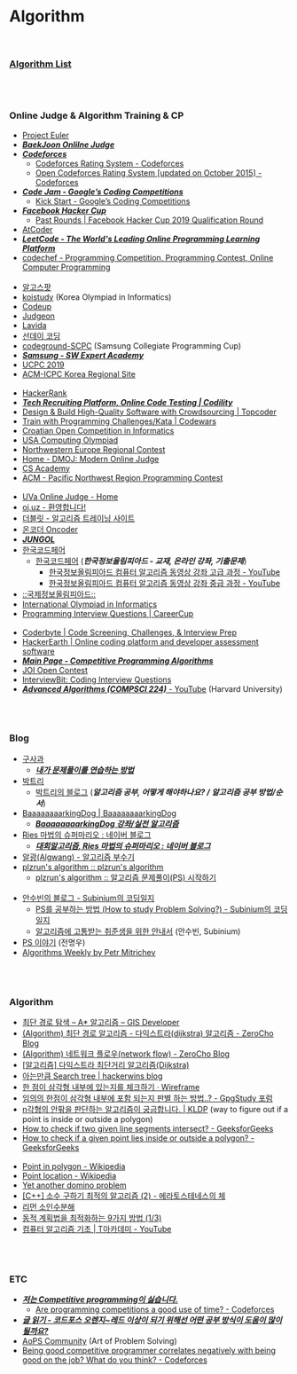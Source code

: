Algorithm
==========

 <br/>
 
### [Algorithm List](https://docs.google.com/document/d/1oOJBDRhrdQm9fDtNI8YVfCA0rAzi22yQ9-IKpNMxvss/edit#)


 <br/><br/>


### Online Judge & Algorithm Training & CP
- [Project Euler](https://projecteuler.net/)
- [___BaekJoon Onlilne Judge___](https://www.acmicpc.net/)
- [___Codeforces___](http://codeforces.com/)
    - [Codeforces Rating System - Codeforces](https://codeforces.com/blog/entry/102)
    - [Open Codeforces Rating System [updated on October 2015] - Codeforces](https://codeforces.com/blog/entry/20762)
- [___Code Jam - Google’s Coding Competitions___](https://codingcompetitions.withgoogle.com/codejam)
    - [Kick Start - Google’s Coding Competitions](https://codingcompetitions.withgoogle.com/kickstart)
- [___Facebook Hacker Cup___](https://www.facebook.com/hackercup/)
    - [Past Rounds | Facebook Hacker Cup 2019 Qualification Round](https://www.facebook.com/hackercup/past_rounds/)
- [AtCoder](https://atcoder.jp/)
- [___LeetCode - The World's Leading Online Programming Learning Platform___](https://leetcode.com/)
- [codechef - Programming Competition, Programming Contest, Online Computer Programming](https://www.codechef.com/)  <br/><br/>
- [알고스팟](https://algospot.com/)
- [koistudy](http://koistudy.net/)  (Korea Olympiad in Informatics)
- [Codeup](https://codeup.kr/index.php)
- [Judgeon](http://www.judgeon.net/)
- [Lavida](https://judge.lavida.us/) 
- [선데이 코딩](https://www.sundaycoding.xyz/) 
- [codeground-SCPC](https://www.codeground.org/)  (Samsung Collegiate Programming Cup)
- [___Samsung - SW Expert Academy___](https://www.swexpertacademy.com/main/main.do)
- [UCPC 2019](https://ucpc.acmicpc.net/info)
- [ACM-ICPC Korea Regional Site](http://icpckorea.org/) <br/><br/>
- [HackerRank](https://www.hackerrank.com/)
- [___Tech Recruiting Platform, Online Code Testing | Codility___](https://www.codility.com/)
- [Design & Build High-Quality Software with Crowdsourcing | Topcoder](https://www.topcoder.com/)
- [Train with Programming Challenges/Kata | Codewars](https://www.codewars.com/)
- [Croatian Open Competition in Informatics](http://hsin.hr/coci/)
- [USA Computing Olympiad](http://www.usaco.org/index.php)
- [Northwestern Europe Regional Contest](http://www.nwerc.eu/)
- [Home - DMOJ: Modern Online Judge](https://dmoj.ca/)
- [CS Academy](https://csacademy.com/)
- [ACM - Pacific Northwest Region Programming Contest](http://acmicpc-pacnw.org/results.htm) <br/><br/>
- [UVa Online Judge - Home](https://uva.onlinejudge.org/)
- [oj.uz - 환영합니다!](https://oj.uz/)
- [더블릿 - 알고리즘 트레이닝 사이트](http://59.23.150.58/index.php)
- [온코더 Oncoder](https://www.oncoder.com/)
- [___JUNGOL___](http://www.jungol.co.kr/)
- [한국코드페어](http://www.digitalculture.or.kr/koi/KoiMain.do)
    - [한국코드페어](http://www.digitalculture.or.kr/koi/StudyBook.do) (___한국정보올림피아드 - 교재, 온라인 강좌, 기출문제___)
        - [한국정보올림피아드 컴퓨터 알고리즘 동영상 강좌 고급 과정 - YouTube](https://www.youtube.com/playlist?list=PL00pFw870wWtVe5Ycgtj4Hn2IQsheNTsu)
        - [한국정보올림피아드 컴퓨터 알고리즘 동영상 강좌 중급 과정 - YouTube](https://www.youtube.com/playlist?list=PL00pFw870wWvRdymLSFxzkenSqpnOQEdH)
- [ ::국제정보올림피아드:: ](http://ioikorea.or.kr/main/index.asp)
- [International Olympiad in Informatics](https://ioinformatics.org/)
- [Programming Interview Questions | CareerCup](https://www.careercup.com/)  <br/><br/>
- [Coderbyte | Code Screening, Challenges, & Interview Prep](https://coderbyte.com/)
- [HackerEarth | Online coding platform and developer assessment software](https://www.hackerearth.com/)
- [___Main Page - Competitive Programming Algorithms___](https://cp-algorithms.com/)
- [JOI Open Contest](https://contests.ioi-jp.org/)
- [InterviewBit: Coding Interview Questions](https://www.interviewbit.com/)
- [___Advanced Algorithms (COMPSCI 224)___ - YouTube](https://www.youtube.com/playlist?list=PL2SOU6wwxB0uP4rJgf5ayhHWgw7akUWSf) (Harvard University)


 <br/><br/>


### Blog
- [구사과](https://koosaga.com/)
    - [___내가 문제풀이를 연습하는 방법___](https://koosaga.com/217)
- [박트리](https://baactree.tistory.com/)
    - [박트리의 블로그](https://baactree.tistory.com/notice/16) (___알고리즘 공부, 어떻게 해야하나요? / 알고리즘 공부 방법/순서___)
- [BaaaaaaaarkingDog | BaaaaaaaarkingDog](https://blog.encrypted.gg/)
    - [___BaaaaaaaarkingDog 강좌/실전 알고리즘___](https://blog.encrypted.gg/category/%EA%B0%95%EC%A2%8C/%EC%8B%A4%EC%A0%84%20%EC%95%8C%EA%B3%A0%EB%A6%AC%EC%A6%98)
- [Ries 마법의 슈퍼마리오 : 네이버 블로그](http://kks227.blog.me/)
    - [___대회알고리즘, Ries 마법의 슈퍼마리오 : 네이버 블로그___](http://blog.naver.com/PostList.nhn?blogId=kks227&from=postList&categoryNo=299)
- [알광(Algwang) - 알고리즘 부수기](https://algwang.tistory.com/)
- [plzrun's algorithm :: plzrun's algorithm](https://plzrun.tistory.com/)
    - [plzrun's algorithm :: 알고리즘 문제풀이(PS) 시작하기](https://plzrun.tistory.com/entry/%EC%95%8C%EA%B3%A0%EB%A6%AC%EC%A6%98-%EB%AC%B8%EC%A0%9C%ED%92%80%EC%9D%B4PS-%EC%8B%9C%EC%9E%91%ED%95%98%EA%B8%B0)  <br/><br/>
- [안수빈의 블로그 - Subinium의 코딩일지](https://subinium.github.io/)
    - [PS를 공부하는 방법 (How to study Problem Solving?) - Subinium의 코딩일지](https://subinium.github.io/how-to-study-problem-solving/)
    - [알고리즘에 고통받는 취준생을 위한 안내서](https://www.notion.so/4e7f47700af341f4b649e4cad0c4fb30) (안수빈, Subinium)
- [PS 이야기](https://blog.myungwoo.kr/)  (전명우)
- [Algorithms Weekly by Petr Mitrichev](https://petr-mitrichev.blogspot.com/)


 <br/><br/>


### Algorithm
- [최단 경로 탐색 – A* 알고리즘 – GIS Developer](http://www.gisdeveloper.co.kr/?p=3897)
- [(Algorithm) 최단 경로 알고리즘 - 다익스트라(dijkstra) 알고리즘 - ZeroCho Blog](https://www.zerocho.com/category/Algorithm/post/584bd46f580277001862f1af)
- [(Algorithm) 네트워크 플로우(network flow) - ZeroCho Blog](https://www.zerocho.com/category/Algorithm/post/5893405b588acb00186d39e0)
- [[알고리즘] 다익스트라 최단거리 알고리즘(Dijkstra)](https://limkydev.tistory.com/172)
- [아는만큼 Search tree | hackerwins blog](https://hackerwins.github.io/2019-05-10/search-tree?utm_source=gaerae.com&utm_campaign=%EA%B0%9C%EB%B0%9C%EC%9E%90%EC%8A%A4%EB%9F%BD%EB%8B%A4&utm_medium=social)
- [한 점이 삼각형 내부에 있는지를 체크하기 · Wireframe](https://soooprmx.com/archives/10607#more-10607)
- [임의의 한점이 삼각형 내부에 포함 되는지 판별 하는 방법..? - GpgStudy 포럼](https://gpgstudy.com/forum/viewtopic.php?t=15797)
- [n각형의 안팎을 판단하는 알고리즘이 궁금합니다. | KLDP](https://kldp.org/node/65088) (way to figure out if a point is inside or outside a polygon)
- [How to check if two given line segments intersect? - GeeksforGeeks](https://www.geeksforgeeks.org/check-if-two-given-line-segments-intersect/)
- [How to check if a given point lies inside or outside a polygon? - GeeksforGeeks](https://www.geeksforgeeks.org/how-to-check-if-a-given-point-lies-inside-a-polygon/)  <br/><br/>
- [Point in polygon - Wikipedia](https://en.wikipedia.org/wiki/Point_in_polygon)
- [Point location - Wikipedia](https://en.wikipedia.org/wiki/Point_location)
- [Yet another domino problem](https://artofproblemsolving.com/community/c6t520112f6h1818715_yet_another_domino_problem)
- [[C++] 소수 구하기 최적의 알고리즘 (2) - 에라토스테네스의 체](https://marobiana.tistory.com/91)
- [리먼 소인수분해](https://www.acmicpc.net/blog/view/89)
- [동적 계획법을 최적화하는 9가지 방법 (1/3)](https://koosaga.com/242?category=554431)
- [컴퓨터 알고리즘 기초 | T아카데미 - YouTube](https://www.youtube.com/playlist?list=PL9mhQYIlKEhdvKFh-wVpDuihNQv6C1gSy)


 <br/><br/>


### ETC
- [___저는 Competitive programming이 싫습니다.___](https://www.acmicpc.net/blog/view/49)
    - [Are programming competitions a good use of time? - Codeforces](http://codeforces.com/blog/entry/49289#comment-332844)
- [___글 읽기 - 코드포스 오렌지~레드 이상이 되기 위해선 어떤 공부 방식이 도움이 많이 될까요?___](https://www.acmicpc.net/board/view/19849)
- [AoPS Community](https://artofproblemsolving.com/community) (Art of Problem Solving)
- [Being good competitive programmer correlates negatively with being good on the job? What do you think? - Codeforces](https://codeforces.com/blog/entry/17302)


<br/><br/>


